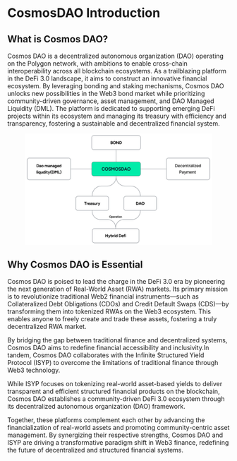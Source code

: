 # CosmosDAO Introduction

## What is Cosmos DAO?

Cosmos DAO is a decentralized autonomous organization (DAO) operating on the Polygon network, with ambitions to enable cross-chain interoperability across all blockchain ecosystems. As a trailblazing platform in the DeFi 3.0 landscape, it aims to construct an innovative financial ecosystem. By leveraging bonding and staking mechanisms, Cosmos DAO unlocks new possibilities in the Web3 bond market while prioritizing community-driven governance, asset management, and DAO Managed Liquidity (DML). The platform is dedicated to supporting emerging DeFi projects within its ecosystem and managing its treasury with efficiency and transparency, fostering a sustainable and decentralized financial system.

<figure><img src="../../.gitbook/assets/image (20).png" alt=""><figcaption></figcaption></figure>

## Why Cosmos DAO is Essential

Cosmos DAO is poised to lead the charge in the DeFi 3.0 era by pioneering the next generation of Real-World Asset (RWA) markets. Its primary mission is to revolutionize traditional Web2 financial instruments—such as Collateralized Debt Obligations (CDOs) and Credit Default Swaps (CDS)—by transforming them into tokenized RWAs on the Web3 ecosystem. This enables anyone to freely create and trade these assets, fostering a truly decentralized RWA market.&#x20;

By bridging the gap between traditional finance and decentralized systems, Cosmos DAO aims to redefine financial accessibility and inclusivity.In tandem, Cosmos DAO collaborates with the Infinite Structured Yield Protocol (ISYP) to overcome the limitations of traditional finance through Web3 technology.&#x20;

While ISYP focuses on tokenizing real-world asset-based yields to deliver transparent and efficient structured financial products on the blockchain, Cosmos DAO establishes a community-driven DeFi 3.0 ecosystem through its decentralized autonomous organization (DAO) framework.&#x20;

Together, these platforms complement each other by advancing the financialization of real-world assets and promoting community-centric asset management. By synergizing their respective strengths, Cosmos DAO and ISYP are driving a transformative paradigm shift in Web3 finance, redefining the future of decentralized and structured financial systems.
